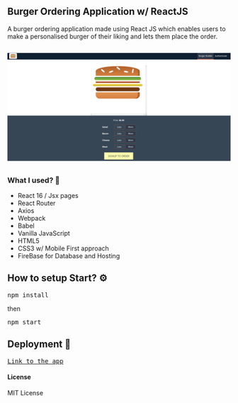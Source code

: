 ## Burger Ordering Application w/ ReactJS
A burger ordering application made using React JS which enables users to make a personalised burger of their liking and lets them place the order.
##
<img src="./src/assets/images/appSS.jpg"></img>
##

### What I used? 🤔

- React 16 / Jsx pages
- React Router
- Axios
- Webpack
- Babel
- Vanilla JavaScript
- HTML5
- CSS3 w/ Mobile First approach
- FireBase for Database and Hosting

## How to setup Start? ⚙️

<pre>npm install</pre>
then
<pre>npm start</pre>

## Deployment 🚀

<pre>
<a href="https://burger-order-app.vercel.app/">Link to the app</a>
</pre>

#### License

MIT License